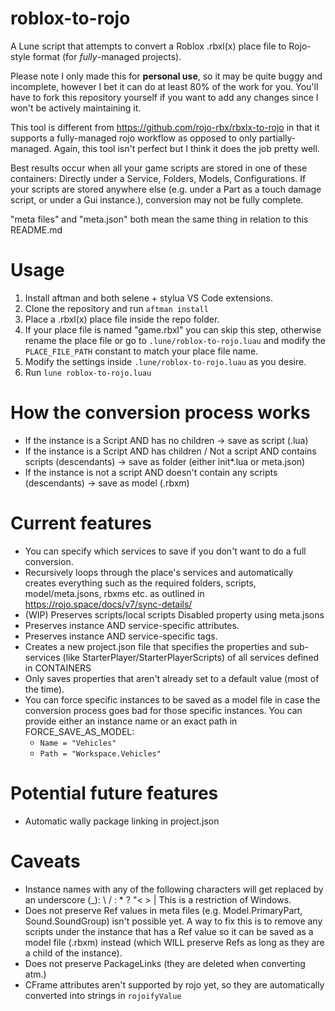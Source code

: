 # roblox-to-rojo
A Lune script that attempts to convert a Roblox .rbxl(x) place file to Rojo-style format (for *fully*-managed projects).

Please note I only made this for **personal use**, so it may be quite buggy and incomplete, however I bet it can do at least 80% of the work for you.
You'll have to fork this repository yourself if you want to add any changes since I won't be actively maintaining it.

This tool is different from https://github.com/rojo-rbx/rbxlx-to-rojo in
that it supports a fully-managed rojo workflow as opposed to only
partially-managed. Again, this tool isn't perfect but I think it does the job pretty well.

Best results occur when all your game scripts are stored in one of these
containers: Directly under a Service, Folders, Models, Configurations.
If your scripts are stored anywhere else (e.g. under a Part as a touch
damage script, or under a Gui instance.), conversion may not be fully
complete.

"meta files" and "meta.json" both mean the same thing in relation to this
README.md

# Usage
1. Install aftman and both selene + stylua VS Code extensions.
2. Clone the repository and run `aftman install`
3. Place a .rbxl(x) place file inside the repo folder.
4. If your place file is named "game.rbxl" you can skip this step, otherwise rename the place file or go to `.lune/roblox-to-rojo.luau` and modify the `PLACE_FILE_PATH` constant to match your place file name.
5. Modify the settings inside `.lune/roblox-to-rojo.luau` as you desire.
6. Run `lune roblox-to-rojo.luau`

# How the conversion process works
- If the instance is a Script AND has no children -> save as script (.lua)
- If the instance is a Script AND has children / Not a script AND contains
    scripts (descendants) -> save as folder (either init*.lua or meta.json)
- If the instance is not a script AND doesn't contain any scripts
    (descendants) -> save as model (.rbxm)

# Current features
- You can specify which services to save if you don't want to do a full
    conversion.
- Recursively loops through the place's services and automatically creates
    everything such as the required folders, scripts, model/meta.jsons, rbxms
    etc. as outlined in https://rojo.space/docs/v7/sync-details/
- (WIP) Preserves scripts/local scripts Disabled property using meta.jsons
- Preserves instance AND service-specific attributes.
- Preserves instance AND service-specific tags.
- Creates a new project.json file that specifies the properties
    and sub-services (like StarterPlayer/StarterPlayerScripts) of all
    services defined in CONTAINERS
- Only saves properties that aren't already set to a default value (most of the time).
- You can force specific instances to be saved as a model file in case
    the conversion process goes bad for those specific instances. You can
    provide either an instance name or an exact path in FORCE_SAVE_AS_MODEL:
    - `Name = "Vehicles"`
    - `Path = "Workspace.Vehicles"`


# Potential future features
* Automatic wally package linking in project.json

# Caveats
- Instance names with any of the following characters will get replaced by
    an underscore (_): \ / : * ? "< > |
    This is a restriction of Windows.
- Does not preserve Ref values in meta files (e.g. Model.PrimaryPart,
    Sound.SoundGroup) isn't possible yet. A way to fix this is to remove any
    scripts under the instance that has a Ref value so it can be saved as a
    model file (.rbxm) instead (which WILL preserve Refs as long as they
    are a child of the instance).
- Does not preserve PackageLinks (they are deleted when converting atm.)
- CFrame attributes aren't supported by rojo yet, so they are automatically
    converted into strings in `rojoifyValue`